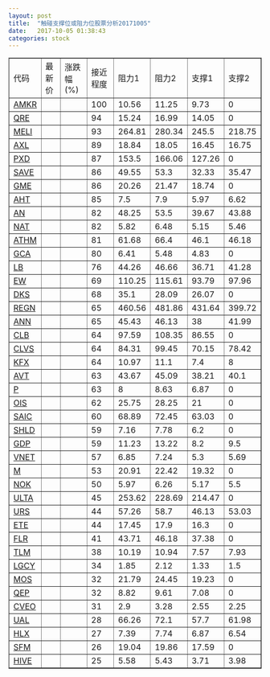 ```yaml
---
layout: post
title:  "触碰支撑位或阻力位股票分析20171005"
date:   2017-10-05 01:38:43
categories: stock
---
```

<script type="text/javascript">
var stockList = []
stockList.push('gb_amkr');
stockList.push('gb_qre');
stockList.push('gb_meli');
stockList.push('gb_axl');
stockList.push('gb_pxd');
stockList.push('gb_save');
stockList.push('gb_gme');
stockList.push('gb_aht');
stockList.push('gb_an');
stockList.push('gb_nat');
stockList.push('gb_athm');
stockList.push('gb_gca');
stockList.push('gb_lb');
stockList.push('gb_ew');
stockList.push('gb_dks');
stockList.push('gb_regn');
stockList.push('gb_ann');
stockList.push('gb_clb');
stockList.push('gb_clvs');
stockList.push('gb_kfx');
stockList.push('gb_avt');
stockList.push('gb_p');
stockList.push('gb_ois');
stockList.push('gb_saic');
stockList.push('gb_shld');
stockList.push('gb_gdp');
stockList.push('gb_vnet');
stockList.push('gb_m');
stockList.push('gb_nok');
stockList.push('gb_ulta');
stockList.push('gb_urs');
stockList.push('gb_ete');
stockList.push('gb_flr');
stockList.push('gb_tlm');
stockList.push('gb_lgcy');
stockList.push('gb_mos');
stockList.push('gb_qep');
stockList.push('gb_cveo');
stockList.push('gb_ual');
stockList.push('gb_hlx');
stockList.push('gb_sfm');
stockList.push('gb_hive');
</script>
<table border="1">
 <tr>
 <td>代码</td>
 <td>最新价</td>
 <td>涨跌幅(%)</td>
 <td>接近程度</td>
 <td>阻力1</td>
 <td>阻力2</td>
 <td>支撑1</td>
 <td>支撑2</td>
</tr>
  <tr id="amkr" class="red">
  <td><a href="http://stock.finance.sina.com.cn/usstock/quotes/AMKR.html" target="_blank">AMKR</a></td><td></td><td></td><td>100</td><td>10.56</td><td>11.25</td><td>9.73</td><td>0</td></tr>
  <tr id="qre" class="red">
  <td><a href="http://stock.finance.sina.com.cn/usstock/quotes/QRE.html" target="_blank">QRE</a></td><td></td><td></td><td>94</td><td>15.24</td><td>16.99</td><td>14.05</td><td>0</td></tr>
  <tr id="meli" class="red">
  <td><a href="http://stock.finance.sina.com.cn/usstock/quotes/MELI.html" target="_blank">MELI</a></td><td></td><td></td><td>93</td><td>264.81</td><td>280.34</td><td>245.5</td><td>218.75</td></tr>
  <tr id="axl" class="red">
  <td><a href="http://stock.finance.sina.com.cn/usstock/quotes/AXL.html" target="_blank">AXL</a></td><td></td><td></td><td>89</td><td>18.84</td><td>18.05</td><td>16.45</td><td>16.75</td></tr>
  <tr id="pxd" class="red">
  <td><a href="http://stock.finance.sina.com.cn/usstock/quotes/PXD.html" target="_blank">PXD</a></td><td></td><td></td><td>87</td><td>153.5</td><td>166.06</td><td>127.26</td><td>0</td></tr>
  <tr id="save" class="green">
  <td><a href="http://stock.finance.sina.com.cn/usstock/quotes/SAVE.html" target="_blank">SAVE</a></td><td></td><td></td><td>86</td><td>49.55</td><td>53.3</td><td>32.33</td><td>35.47</td></tr>
  <tr id="gme" class="red">
  <td><a href="http://stock.finance.sina.com.cn/usstock/quotes/GME.html" target="_blank">GME</a></td><td></td><td></td><td>86</td><td>20.26</td><td>21.47</td><td>18.74</td><td>0</td></tr>
  <tr id="aht" class="green">
  <td><a href="http://stock.finance.sina.com.cn/usstock/quotes/AHT.html" target="_blank">AHT</a></td><td></td><td></td><td>85</td><td>7.5</td><td>7.9</td><td>5.97</td><td>6.62</td></tr>
  <tr id="an" class="red">
  <td><a href="http://stock.finance.sina.com.cn/usstock/quotes/AN.html" target="_blank">AN</a></td><td></td><td></td><td>82</td><td>48.25</td><td>53.5</td><td>39.67</td><td>43.88</td></tr>
  <tr id="nat" class="green">
  <td><a href="http://stock.finance.sina.com.cn/usstock/quotes/NAT.html" target="_blank">NAT</a></td><td></td><td></td><td>82</td><td>5.82</td><td>6.48</td><td>5.15</td><td>5.46</td></tr>
  <tr id="athm" class="red">
  <td><a href="http://stock.finance.sina.com.cn/usstock/quotes/ATHM.html" target="_blank">ATHM</a></td><td></td><td></td><td>81</td><td>61.68</td><td>66.4</td><td>46.1</td><td>46.18</td></tr>
  <tr id="gca" class="green">
  <td><a href="http://stock.finance.sina.com.cn/usstock/quotes/GCA.html" target="_blank">GCA</a></td><td></td><td></td><td>80</td><td>6.41</td><td>5.48</td><td>4.83</td><td>0</td></tr>
  <tr id="lb" class="green">
  <td><a href="http://stock.finance.sina.com.cn/usstock/quotes/LB.html" target="_blank">LB</a></td><td></td><td></td><td>76</td><td>44.26</td><td>46.66</td><td>36.71</td><td>41.28</td></tr>
  <tr id="ew" class="red">
  <td><a href="http://stock.finance.sina.com.cn/usstock/quotes/EW.html" target="_blank">EW</a></td><td></td><td></td><td>69</td><td>110.25</td><td>115.61</td><td>93.79</td><td>97.96</td></tr>
  <tr id="dks" class="red">
  <td><a href="http://stock.finance.sina.com.cn/usstock/quotes/DKS.html" target="_blank">DKS</a></td><td></td><td></td><td>68</td><td>35.1</td><td>28.09</td><td>26.07</td><td>0</td></tr>
  <tr id="regn" class="red">
  <td><a href="http://stock.finance.sina.com.cn/usstock/quotes/REGN.html" target="_blank">REGN</a></td><td></td><td></td><td>65</td><td>460.56</td><td>481.86</td><td>431.64</td><td>399.72</td></tr>
  <tr id="ann" class="red">
  <td><a href="http://stock.finance.sina.com.cn/usstock/quotes/ANN.html" target="_blank">ANN</a></td><td></td><td></td><td>65</td><td>45.43</td><td>46.13</td><td>38</td><td>41.99</td></tr>
  <tr id="clb" class="red">
  <td><a href="http://stock.finance.sina.com.cn/usstock/quotes/CLB.html" target="_blank">CLB</a></td><td></td><td></td><td>64</td><td>97.59</td><td>108.35</td><td>86.55</td><td>0</td></tr>
  <tr id="clvs" class="red">
  <td><a href="http://stock.finance.sina.com.cn/usstock/quotes/CLVS.html" target="_blank">CLVS</a></td><td></td><td></td><td>64</td><td>84.31</td><td>99.45</td><td>70.15</td><td>78.42</td></tr>
  <tr id="kfx" class="green">
  <td><a href="http://stock.finance.sina.com.cn/usstock/quotes/KFX.html" target="_blank">KFX</a></td><td></td><td></td><td>64</td><td>10.97</td><td>11.1</td><td>7.4</td><td>8</td></tr>
  <tr id="avt" class="green">
  <td><a href="http://stock.finance.sina.com.cn/usstock/quotes/AVT.html" target="_blank">AVT</a></td><td></td><td></td><td>63</td><td>43.67</td><td>45.09</td><td>38.21</td><td>40.1</td></tr>
  <tr id="p" class="red">
  <td><a href="http://stock.finance.sina.com.cn/usstock/quotes/P.html" target="_blank">P</a></td><td></td><td></td><td>63</td><td>8</td><td>8.63</td><td>6.87</td><td>0</td></tr>
  <tr id="ois" class="red">
  <td><a href="http://stock.finance.sina.com.cn/usstock/quotes/OIS.html" target="_blank">OIS</a></td><td></td><td></td><td>62</td><td>25.75</td><td>28.25</td><td>21</td><td>0</td></tr>
  <tr id="saic" class="red">
  <td><a href="http://stock.finance.sina.com.cn/usstock/quotes/SAIC.html" target="_blank">SAIC</a></td><td></td><td></td><td>60</td><td>68.89</td><td>72.45</td><td>63.03</td><td>0</td></tr>
  <tr id="shld" class="green">
  <td><a href="http://stock.finance.sina.com.cn/usstock/quotes/SHLD.html" target="_blank">SHLD</a></td><td></td><td></td><td>59</td><td>7.16</td><td>7.78</td><td>6.2</td><td>0</td></tr>
  <tr id="gdp" class="green">
  <td><a href="http://stock.finance.sina.com.cn/usstock/quotes/GDP.html" target="_blank">GDP</a></td><td></td><td></td><td>59</td><td>11.23</td><td>13.22</td><td>8.2</td><td>9.5</td></tr>
  <tr id="vnet" class="red">
  <td><a href="http://stock.finance.sina.com.cn/usstock/quotes/VNET.html" target="_blank">VNET</a></td><td></td><td></td><td>57</td><td>6.85</td><td>7.24</td><td>5.3</td><td>5.69</td></tr>
  <tr id="m" class="red">
  <td><a href="http://stock.finance.sina.com.cn/usstock/quotes/M.html" target="_blank">M</a></td><td></td><td></td><td>53</td><td>20.91</td><td>22.42</td><td>19.32</td><td>0</td></tr>
  <tr id="nok" class="red">
  <td><a href="http://stock.finance.sina.com.cn/usstock/quotes/NOK.html" target="_blank">NOK</a></td><td></td><td></td><td>50</td><td>5.97</td><td>6.26</td><td>5.17</td><td>5.5</td></tr>
  <tr id="ulta" class="red">
  <td><a href="http://stock.finance.sina.com.cn/usstock/quotes/ULTA.html" target="_blank">ULTA</a></td><td></td><td></td><td>45</td><td>253.62</td><td>228.69</td><td>214.47</td><td>0</td></tr>
  <tr id="urs" class="green">
  <td><a href="http://stock.finance.sina.com.cn/usstock/quotes/URS.html" target="_blank">URS</a></td><td></td><td></td><td>44</td><td>57.26</td><td>58.7</td><td>46.13</td><td>53.03</td></tr>
  <tr id="ete" class="green">
  <td><a href="http://stock.finance.sina.com.cn/usstock/quotes/ETE.html" target="_blank">ETE</a></td><td></td><td></td><td>44</td><td>17.45</td><td>17.9</td><td>16.3</td><td>0</td></tr>
  <tr id="flr" class="red">
  <td><a href="http://stock.finance.sina.com.cn/usstock/quotes/FLR.html" target="_blank">FLR</a></td><td></td><td></td><td>41</td><td>43.71</td><td>46.18</td><td>37.38</td><td>0</td></tr>
  <tr id="tlm" class="green">
  <td><a href="http://stock.finance.sina.com.cn/usstock/quotes/TLM.html" target="_blank">TLM</a></td><td></td><td></td><td>38</td><td>10.19</td><td>10.94</td><td>7.57</td><td>7.93</td></tr>
  <tr id="lgcy" class="green">
  <td><a href="http://stock.finance.sina.com.cn/usstock/quotes/LGCY.html" target="_blank">LGCY</a></td><td></td><td></td><td>34</td><td>1.85</td><td>2.12</td><td>1.33</td><td>1.5</td></tr>
  <tr id="mos" class="red">
  <td><a href="http://stock.finance.sina.com.cn/usstock/quotes/MOS.html" target="_blank">MOS</a></td><td></td><td></td><td>32</td><td>21.79</td><td>24.45</td><td>19.23</td><td>0</td></tr>
  <tr id="qep" class="red">
  <td><a href="http://stock.finance.sina.com.cn/usstock/quotes/QEP.html" target="_blank">QEP</a></td><td></td><td></td><td>32</td><td>8.82</td><td>9.61</td><td>7.08</td><td>0</td></tr>
  <tr id="cveo" class="red">
  <td><a href="http://stock.finance.sina.com.cn/usstock/quotes/CVEO.html" target="_blank">CVEO</a></td><td></td><td></td><td>31</td><td>2.9</td><td>3.28</td><td>2.55</td><td>2.25</td></tr>
  <tr id="ual" class="red">
  <td><a href="http://stock.finance.sina.com.cn/usstock/quotes/UAL.html" target="_blank">UAL</a></td><td></td><td></td><td>28</td><td>66.26</td><td>72.1</td><td>57.7</td><td>61.98</td></tr>
  <tr id="hlx" class="green">
  <td><a href="http://stock.finance.sina.com.cn/usstock/quotes/HLX.html" target="_blank">HLX</a></td><td></td><td></td><td>27</td><td>7.39</td><td>7.74</td><td>6.87</td><td>6.54</td></tr>
  <tr id="sfm" class="red">
  <td><a href="http://stock.finance.sina.com.cn/usstock/quotes/SFM.html" target="_blank">SFM</a></td><td></td><td></td><td>26</td><td>19.04</td><td>19.86</td><td>17.59</td><td>0</td></tr>
  <tr id="hive" class="green">
  <td><a href="http://stock.finance.sina.com.cn/usstock/quotes/HIVE.html" target="_blank">HIVE</a></td><td></td><td></td><td>25</td><td>5.58</td><td>5.43</td><td>3.71</td><td>3.98</td></tr>
</table>
